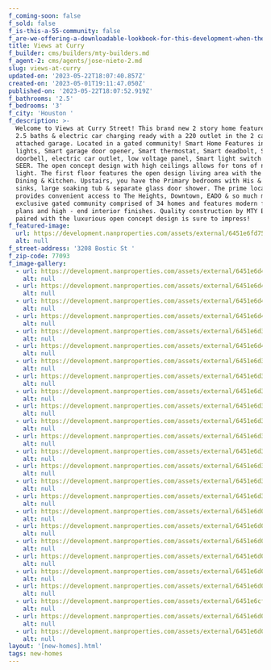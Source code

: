 ```yaml
---
f_coming-soon: false
f_sold: false
f_is-this-a-55-community: false
f_are-we-offering-a-downloadable-lookbook-for-this-development-when-they-submit-their-contact-info: false
title: Views at Curry
f_builder: cms/builders/mty-builders.md
f_agent-2: cms/agents/jose-nieto-2.md
slug: views-at-curry
updated-on: '2023-05-22T18:07:40.857Z'
created-on: '2023-05-01T19:11:47.050Z'
published-on: '2023-05-22T18:07:52.919Z'
f_bathrooms: '2.5'
f_bedrooms: '3'
f_city: 'Houston '
f_description: >-
  Welcome to Views at Curry Street! This brand new 2 story home features 3 beds,
  2.5 baths & electric car charging ready with a 220 outlet in the 2 car
  attached garage. Located in a gated community! Smart Home Features include LED
  lights, Smart garage door opener, Smart thermostat, Smart deadbolt, Smart
  doorbell, electric car outlet, low voltage panel, Smart light switch & HVAC 16
  SEER. The open concept design with high ceilings allows for tons of natural
  light. The first floor features the open design living area with the Living,
  Dining & Kitchen. Upstairs, you have the Primary bedrooms with His & Her
  sinks, large soaking tub & separate glass door shower. The prime location
  provides convenient access to The Heights, Downtown, EADO & so much more! This
  exclusive gated community comprised of 34 homes and features modern floor
  plans and high - end interior finishes. Quality construction by MTY Builders
  paired with the luxurious open concept design is sure to impress!
f_featured-image:
  url: https://development.nanproperties.com/assets/external/6451e6fd75706a2bfa367cd2_495730602-tp-008-1-1.jpg
  alt: null
f_street-address: '3208 Bostic St '
f_zip-code: 77093
f_image-gallery:
  - url: https://development.nanproperties.com/assets/external/6451e6d478cec95836df0dc3_495730060-tp-030.jpg
    alt: null
  - url: https://development.nanproperties.com/assets/external/6451e6d4eebf58bcdc44a621_495730073-tp-032.jpg
    alt: null
  - url: https://development.nanproperties.com/assets/external/6451e6d4e651394263204acf_495730054-tp-028.jpg
    alt: null
  - url: https://development.nanproperties.com/assets/external/6451e6d4fd81da2b96dadff4_495730047-tp-027.jpg
    alt: null
  - url: https://development.nanproperties.com/assets/external/6451e6d3a75e4b41717ccaba_495730040-tp-026.jpg
    alt: null
  - url: https://development.nanproperties.com/assets/external/6451e6d49767cee5f254799a_495730057-tp-029.jpg
    alt: null
  - url: https://development.nanproperties.com/assets/external/6451e6d31216fb6c7c5959d5_495730032-tp-025.jpg
    alt: null
  - url: https://development.nanproperties.com/assets/external/6451e6d3b19c7f3db95289e0_495730026-tp-024.jpg
    alt: null
  - url: https://development.nanproperties.com/assets/external/6451e6d351262d58420856e8_495730022-tp-023.jpg
    alt: null
  - url: https://development.nanproperties.com/assets/external/6451e6d3fd81da1502dadff3_495730018-tp-022.jpg
    alt: null
  - url: https://development.nanproperties.com/assets/external/6451e6d339c849afcb91063d_495730002-tp-020.jpg
    alt: null
  - url: https://development.nanproperties.com/assets/external/6451e6d3b19c7f582e5289dd_495730014-tp-021.jpg
    alt: null
  - url: https://development.nanproperties.com/assets/external/6451e6d371fb40f68a518a5a_495729982-tp-017.jpg
    alt: null
  - url: https://development.nanproperties.com/assets/external/6451e6d3fd81da81bbdadff2_495729997-tp-019.jpg
    alt: null
  - url: https://development.nanproperties.com/assets/external/6451e6d3474dcdc8e0c2510b_495729991-tp-018.jpg
    alt: null
  - url: https://development.nanproperties.com/assets/external/6451e6d3e09e4e38e1544253_495729969-tp-016.jpg
    alt: null
  - url: https://development.nanproperties.com/assets/external/6451e6d078cec9b696df0b34_495729967-tp-015.jpg
    alt: null
  - url: https://development.nanproperties.com/assets/external/6451e6d019901e06b49cf282_495729891-tp-007-1.jpg
    alt: null
  - url: https://development.nanproperties.com/assets/external/6451e6d0ca1acb08c5c101e8_495729937-tp-012.jpg
    alt: null
  - url: https://development.nanproperties.com/assets/external/6451e6d019901e06b49cf282_495729891-tp-007-1.jpg
    alt: null
  - url: https://development.nanproperties.com/assets/external/6451e6d0e09e4e30975441de_495729920-tp-009.jpg
    alt: null
  - url: https://development.nanproperties.com/assets/external/6451e6d071fb4019175189f6_495729949-tp-013.jpg
    alt: null
  - url: https://development.nanproperties.com/assets/external/6451e6cf474dcd46bbc2509d_495729955-tp-014.jpg
    alt: null
  - url: https://development.nanproperties.com/assets/external/6451e6d0a75e4b1a4e7ccaa2_495729929-tp-011.jpg
    alt: null
  - url: https://development.nanproperties.com/assets/external/6451e6d071fb403baf518a12_495729916-tp-006.jpg
    alt: null
layout: '[new-homes].html'
tags: new-homes
---
```



